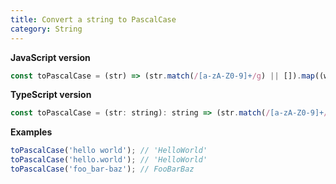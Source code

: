 ```yaml
---
title: Convert a string to PascalCase
category: String
---
```


**JavaScript version**

```js
const toPascalCase = (str) => (str.match(/[a-zA-Z0-9]+/g) || []).map((w) => `${w.charAt(0).toUpperCase()}${w.slice(1)}`).join('');
```

**TypeScript version**

```js
const toPascalCase = (str: string): string => (str.match(/[a-zA-Z0-9]+/g) || []).map((w) => `${w.charAt(0).toUpperCase()}${w.slice(1)}`).join('');
```

**Examples**

```js
toPascalCase('hello world'); // 'HelloWorld'
toPascalCase('hello.world'); // 'HelloWorld'
toPascalCase('foo_bar-baz'); // FooBarBaz
```
